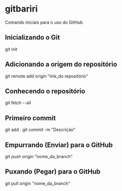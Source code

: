 # gitbariri
Comando iniciais para o uso do GitHub

## Inicializando o Git
git init

## Adicionando a origem do repositório
git remote add origin "link_do repositório"

## Conhecendo o repositório
git fetch --all

## Primeiro commit
git add .
git commit -m "Descrição"

## Empurrando (Enviar) para o GitHub
git push origin "nome_da_branch"

## Puxando (Pegar) para o GitHub
git pull origin "nome_da_branch"
